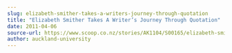 ```yaml
---
slug: elizabeth-smither-takes-a-writers-journey-through-quotation
title: "Elizabeth Smither Takes A Writer’s Journey Through Quotation"
date: 2011-04-06
source-url: https://www.scoop.co.nz/stories/AK1104/S00165/elizabeth-smither-takes-a-writers-journey-through-quotation.htm
author: auckland-university
---
```

